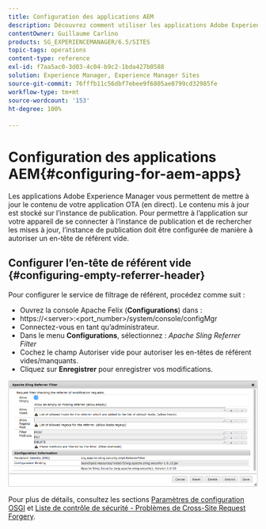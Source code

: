 ```yaml
---
title: Configuration des applications AEM
description: Découvrez comment utiliser les applications Adobe Experience Manager pour mettre à jour le contenu de votre application OTA (en direct).
contentOwner: Guillaume Carlino
products: SG_EXPERIENCEMANAGER/6.5/SITES
topic-tags: operations
content-type: reference
exl-id: f7aa5ac0-3d03-4c04-b9c2-1bda427b0588
solution: Experience Manager, Experience Manager Sites
source-git-commit: 76fffb11c56dbf7ebee9f6805ae0799cd32985fe
workflow-type: tm+mt
source-wordcount: '153'
ht-degree: 100%

---
```


# Configuration des applications AEM{#configuring-for-aem-apps}

Les applications Adobe Experience Manager vous permettent de mettre à jour le contenu de votre application OTA (en direct). Le contenu mis à jour est stocké sur l’instance de publication. Pour permettre à l’application sur votre appareil de se connecter à l’instance de publication et de rechercher les mises à jour, l’instance de publication doit être configurée de manière à autoriser un en-tête de référent vide.

## Configurer l’en-tête de référent vide {#configuring-empty-referrer-header}

Pour configurer le service de filtrage de référent, procédez comme suit :

* Ouvrez la console Apache Felix (**Configurations**) dans :
* https://&lt;server>:&lt;port_number>/system/console/configMgr
* Connectez-vous en tant qu’administrateur.
* Dans le menu **Configurations**, sélectionnez : *Apache Sling Referrer Filter*
* Cochez le champ Autoriser vide pour autoriser les en-têtes de référent vides/manquants.
* Cliquez sur **Enregistrer** pour enregistrer vos modifications.

![chlimage_1-58](assets/chlimage_1-58a.png)

Pour plus de détails, consultez les sections [Paramètres de configuration OSGI](/help/sites-deploying/osgi-configuration-settings.md) et [Liste de contrôle de sécurité - Problèmes de Cross-Site Request Forgery](/help/sites-administering/security-checklist.md#protect-against-cross-site-request-forgery).
